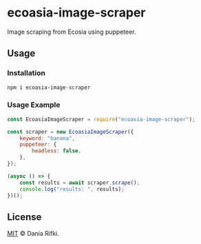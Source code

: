 # ecoasia-image-scraper

Image scraping from Ecosia using puppeteer.

## Usage

### Installation

```bash
npm i ecoasia-image-scraper
```

### Usage Example

```js
const EcoasiaImageScraper = require("ecoasia-image-scraper");

const scraper = new EcoasiaImageScraper({
    keyword: "banana",
    puppeteer: {
        headless: false,
    },
});

(async () => {
    const results = await scraper.scrape();
    console.log("results: ", results);
})();
```

## License

[MIT](./LICENSE) © Dania Rifki.
